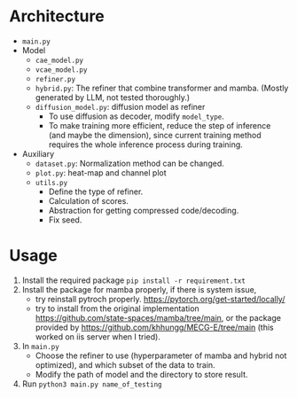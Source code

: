 # Architecture
- `main.py`
- Model
	- `cae_model.py`
	- `vcae_model.py`
	- `refiner.py`
	- `hybrid.py`: The refiner that combine transformer and mamba. (Mostly generated by LLM, not tested thoroughly.)
	- `diffusion_model.py`: diffusion model as refiner
		- To use diffusion as decoder, modify `model_type`.
		- To make training more efficient, reduce the step of inference (and maybe the dimension), since current training method requires the whole inference process during training.
- Auxiliary
	- `dataset.py`: Normalization method can be changed.
	- `plot.py`: heat-map and channel plot
	- `utils.py`
		- Define the type of refiner.
		- Calculation of scores.
		- Abstraction for getting compressed code/decoding.
		- Fix seed.

# Usage
1. Install the required package `pip install -r requirement.txt`
2. Install the package for mamba properly, if there is system issue,
    - try reinstall pytroch properly. https://pytorch.org/get-started/locally/
    - try to install from the original implementation https://github.com/state-spaces/mamba/tree/main, or the package provided by https://github.com/khhungg/MECG-E/tree/main (this worked on iis server when I tried).
3. In `main.py`
	- Choose the refiner to use (hyperparameter of mamba and hybrid not optimized), and which subset of the data to train.
	- Modify the path of model and the directory to store result.
4. Run `python3 main.py name_of_testing`
